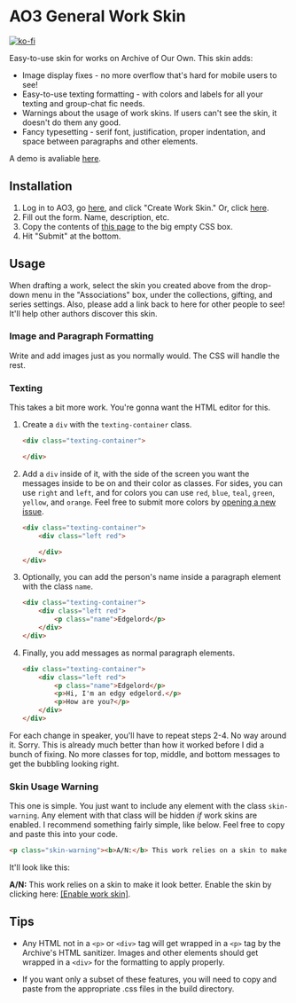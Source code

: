 # AO3 General Work Skin

[![ko-fi](https://www.ko-fi.com/img/donate_sm.png)](https://ko-fi.com/O4O6QKLP)

Easy-to-use skin for works on Archive of Our Own. 
This skin adds:

* Image display fixes - no more overflow that's hard for mobile users to see!
* Easy-to-use texting formatting - with colors and labels for all your texting and group-chat fic needs.
* Warnings about the usage of work skins. If users can't see the skin, it doesn't do them any good.
* Fancy typesetting - serif font, justification, proper indentation, and space between paragraphs and other elements.

A demo is avaliable [here](https://archiveofourown.org/works/16349828).

## Installation

1. Log in to AO3, go [here](https://archiveofourown.org/skins?skin_type=WorkSkin), and click "Create Work Skin." Or, click [here](https://archiveofourown.org/skins/new?skin_type=WorkSkin).
2. Fill out the form. Name, description, etc.
3. Copy the contents of [this page](https://raw.githubusercontent.com/legowerewolf/AO3-themes/master/build/main.css) to the big empty CSS box.
4. Hit "Submit" at the bottom.


## Usage

When drafting a work, select the skin you created above from the drop-down menu in the "Associations" box, under the collections, gifting, and series settings. Also, please add a link back to here for other people to see! It'll help other authors discover this skin.

### Image and Paragraph Formatting

Write and add images just as you normally would. The CSS will handle the rest.

### Texting

This takes a bit more work. You're gonna want the HTML editor for this. 

1. Create a `div` with the `texting-container` class.
    ```html
    <div class="texting-container">

    </div>
    ```
2. Add a `div` inside of it, with the side of the screen you want the messages inside to be on and their color as classes. For sides, you can use `right` and `left`, and for colors you can use `red`, `blue`, `teal`, `green`, `yellow`, and `orange`. Feel free to submit more colors by [opening a new issue](https://github.com/legowerewolf/AO3-themes/issues/new).
    ```html
    <div class="texting-container">
        <div class="left red">

        </div>
    </div>
    ```
3. Optionally, you can add the person's name inside a paragraph element with the class `name`.
    ```html
    <div class="texting-container">
        <div class="left red">
            <p class="name">Edgelord</p>
        </div>
    </div>
    ```
4. Finally, you add messages as normal paragraph elements. 
    ```html
    <div class="texting-container">
        <div class="left red">
            <p class="name">Edgelord</p>
            <p>Hi, I'm an edgy edgelord.</p>
            <p>How are you?</p>
        </div>
    </div>
    ```

For each change in speaker, you'll have to repeat steps 2-4. No way around it. Sorry. This is already much better than how it worked before I did a bunch of fixing. No more classes for top, middle, and bottom messages to get the bubbling looking right.

### Skin Usage Warning

This one is simple. You just want to include any element with the class `skin-warning`. Any element with that class will be hidden *if* work skins are enabled. I recommend something fairly simple, like below. Feel free to copy and paste this into your code.

```html
<p class="skin-warning"><b>A/N:</b> This work relies on a skin to make it look better. Enable the skin by clicking here: <a href="?style=creator">[Enable work skin]</a></p>
```

It'll look like this: 

**A/N:** This work relies on a skin to make it look better. Enable the skin by clicking here: [[Enable work skin]](?style=creator).

## Tips

* Any HTML not in a `<p>` or `<div>` tag will get wrapped in a `<p>` tag by the Archive's HTML sanitizer. Images and other elements should get wrapped in a `<div>` for the formatting to apply properly. 

* If you want only a subset of these features, you will need to copy and paste from the appropriate .css files in the build directory. 
